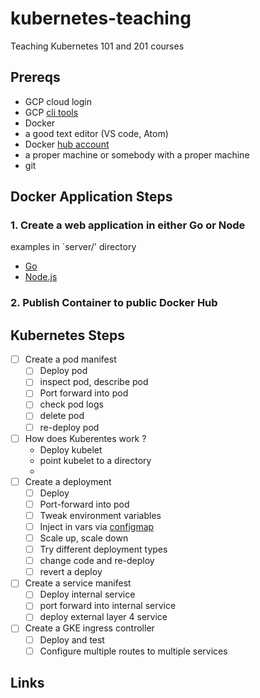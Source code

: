 # kubernetes-teaching
Teaching Kubernetes 101 and 201 courses

## Prereqs
- GCP cloud login
- GCP [cli tools](https://cloud.google.com/sdk/) 
- Docker
- a good text editor (VS code, Atom)
- Docker [hub account](https://hub.docker.com)
- a proper machine or somebody with a proper machine
- git

## Docker Application Steps

### 1. Create a web application in either Go or Node

examples in `server/' directory
- [Go](server/main.go)
- [Node.js](server/index.js)

### 2. Publish Container to public Docker Hub

## Kubernetes Steps

- [ ] Create a pod manifest
  - [ ] Deploy pod
  - [ ] inspect pod, describe pod
  - [ ] Port forward into pod
  - [ ] check pod logs
  - [ ] delete pod
  - [ ] re-deploy pod
- [ ] How does Kuberentes work ?
  - Deploy kubelet
  - point kubelet to a directory
  - 
- [ ] Create a deployment
  - [ ] Deploy
  - [ ] Port-forward into pod
  - [ ] Tweak environment variables
  - [ ] Inject in vars via [configmap](https://kubernetes.io/docs/tasks/configure-pod-container/configure-pod-configmap/)
  - [ ] Scale up, scale down
  - [ ] Try different deployment types
  - [ ] change code and re-deploy
  - [ ] revert a deploy
- [ ] Create a service manifest
  - [ ] Deploy internal service
  - [ ] port forward into internal service
  - [ ] deploy external layer 4 service
- [ ] Create a GKE ingress controller
  - [ ] Deploy and test
  - [ ] Configure multiple routes to multiple services

## Links